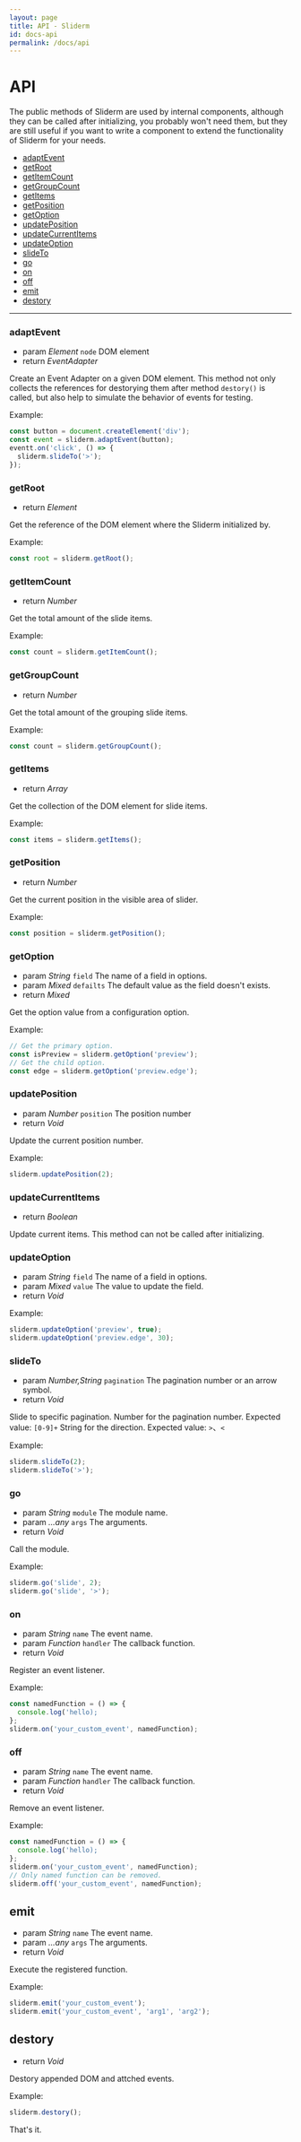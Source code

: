 ```yaml
---
layout: page
title: API - Sliderm
id: docs-api
permalink: /docs/api
---
```


# API

The public methods of Sliderm are used by internal components, although they can be called after initializing, you probably won't need them, but they are still useful if you want to write a component to extend the functionality of Sliderm for your needs.

- [adaptEvent](#adaptevent)
- [getRoot](#getroot)
- [getItemCount](#getitemcount)
- [getGroupCount](#getgroupcount)
- [getItems](#getitems)
- [getPosition](#getposition)
- [getOption](#getoption)
- [updatePosition](#updateoption)
- [updateCurrentItems](#updatecurrentitems)
- [updateOption](#updateoption)
- [slideTo](#slideto)
- [go](#go)
- [on](#on)
- [off](#off)
- [emit](#emit)
- [destory](#destory)

---

### adaptEvent

- param *Element* `node` DOM element
- return *EventAdapter*

Create an Event Adapter on a given DOM element. This method not only collects the references for destorying them after method `destory()` is called, but also help to simulate the behavior of events for testing.

Example:
```javascript
const button = document.createElement('div');
const event = sliderm.adaptEvent(button);
eventt.on('click', () => {
  sliderm.slideTo('>');
});
```

### getRoot

- return *Element*

Get the reference of the DOM element where the Sliderm initialized by.

Example:
```javascript
const root = sliderm.getRoot();
```

### getItemCount

- return *Number*

Get the total amount of the slide items.

Example:
```javascript
const count = sliderm.getItemCount();
```

### getGroupCount

- return *Number*

Get the total amount of the grouping slide items.

Example:
```javascript
const count = sliderm.getGroupCount();
```

### getItems

- return *Array*

Get the collection of the DOM element for slide items.

Example:
```javascript
const items = sliderm.getItems();
```

### getPosition

- return *Number*

Get the current position in the visible area of slider.

Example:
```javascript
const position = sliderm.getPosition();
```

### getOption

- param *String* `field` The name of a field in options.
- param *Mixed* `defailts` The default value as the field doesn't exists.
- return *Mixed*

Get the option value from a configuration option.

Example:
```javascript
// Get the primary option.
const isPreview = sliderm.getOption('preview');
// Get the child option.
const edge = sliderm.getOption('preview.edge');
```

### updatePosition

- param *Number* `position` The position number
- return *Void*

Update the current position number.

Example:
```javascript
sliderm.updatePosition(2);
```

### updateCurrentItems

- return *Boolean*

Update current items.  This method can not be called after initializing.

### updateOption

- param *String* `field` The name of a field in options.
- param *Mixed* `value` The value to update the field.
- return *Void*

Example:
```javascript
sliderm.updateOption('preview', true);
sliderm.updateOption('preview.edge', 30);
```

### slideTo

- param *Number,String* `pagination` The pagination number or an arrow symbol.
- return *Void*

Slide to specific pagination.
Number for the pagination number. Expected value: `[0-9]+`
String for the direction. Expected value: `>`、`<`

Example:
```javascript
sliderm.slideTo(2);
sliderm.slideTo('>');
```

### go

- param *String* `module` The module name.
- param *...any* `args` The arguments.
- return *Void*

Call the module.

Example:
```javascript
sliderm.go('slide', 2);
sliderm.go('slide', '>');
```

### on

- param *String* `name` The event name.
- param *Function* `handler` The callback function.
- return *Void*

Register an event listener.

Example:
```javascript
const namedFunction = () => {
  console.log('hello);
};
sliderm.on('your_custom_event', namedFunction);
```

### off

- param *String* `name` The event name.
- param *Function* `handler` The callback function.
- return *Void*

Remove an event listener.

Example:
```javascript
const namedFunction = () => {
  console.log('hello);
};
sliderm.on('your_custom_event', namedFunction);
// Only named function can be removed.
sliderm.off('your_custom_event', namedFunction);
```

## emit

- param *String* `name` The event name.
- param *...any* `args` The arguments.
- return *Void*

Execute the registered function.

Example:
```javascript
sliderm.emit('your_custom_event');
sliderm.emit('your_custom_event', 'arg1', 'arg2');
```


## destory

- return *Void*

Destory appended DOM and attched events.

Example:
```javascript
sliderm.destory();
```

That's it.